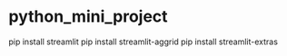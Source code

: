 # python_mini_project

pip install streamlit
pip install streamlit-aggrid
pip install streamlit-extras
